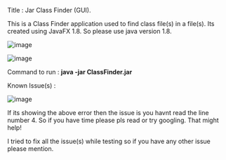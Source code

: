 Title : Jar Class Finder (GUI).

This is a Class Finder application used to find class file(s) in a file(s).
Its created using JavaFX 1.8. So please use java version 1.8.

![image](https://user-images.githubusercontent.com/53361004/149168706-b0f30142-1219-40dd-9e27-07ebd6392dd2.png)

![image](https://user-images.githubusercontent.com/53361004/149169344-30993b8f-4182-4d93-bc92-eb0d6cebd536.png)


Command to run : <b>java -jar ClassFinder.jar</b>

Known Issue(s) :

  ![image](https://user-images.githubusercontent.com/53361004/149167785-f991ba55-23a8-4d93-ad5a-b8d483f578cd.png)
  
  If its showing the above error then the issue is you havnt read the line number 4. So if you have time please pls read or try googling. That might help!
  
I tried to fix all the issue(s) while testing so if you have any other issue please mention.
